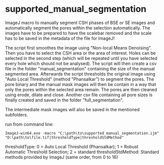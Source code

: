 # supported_manual_segmentation
ImageJ macro to manually segment CSH phases of BSE or SE images and automatically segment the pores within the selection automatically. The images have to be prepared to have the scalebar removed and the scale has to be saved in the metadata of the file for ImageJ!

The script first smoothes the image using "Non-local Means Denoising".
Then you have to select the CSH area or the area of interest. Holes can be selected in the second step (which will be repeated until you have selected every hole which should not be analysed).
The script will then create a csv file in the folder "manual_segmentation" containing the size of the manual segmented area.
Afterwards the script thresholds the original image using "Auto Local Threshold" (method "Phansalkar") to segment the pores. The pore binary and the manual mask images will then be contain in a way that only the pores within the selected area remain.
The pores are then cleaned using erode, dilate and close.
Another csv file containing all pore sizes is finally created and saved in the folder "full_segmentation".

The intermediate mask images will also be saved in the mentioned subfolders.

run from command line:
```
ImageJ-win64.exe -macro "C:\path\to\supported_manual_segmentation.ijm" "D:\path\to\file.tif|thresholdType|thresholdStdMethod"
```

thresholdType: 0 = Auto Local Threshold (Phansalkar); 1 = Robust Automatic Threshold Selection; 2 = standard
thresholdStdMethod: Standard methods provided by ImageJ (same order, from 0 to 16)